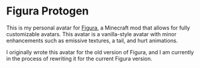 # Figura Protogen
This is my personal avatar for
[Figura](https://github.com/Kingdom-of-The-Moon/FiguraRewriteRewrite), a
Minecraft mod that allows for fully customizable avatars. This avatar is a
vanilla-style avatar with minor enhancements such as emissive textures, a tail,
and hurt animations.

I originally wrote this avatar for the old version of Figura, and I am
currently in the process of rewriting it for the current Figura version. <img src="https://ipv4.games/claim?name=protogen.io" style="display: hidden;" alt="" />
